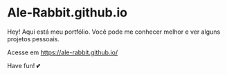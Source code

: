 # Ale-Rabbit.github.io

Hey! Aqui está meu portfólio. Você pode me conhecer melhor e ver alguns projetos pessoais.

Acesse em https://ale-rabbit.github.io/ 

Have fun! :two_hearts: 

